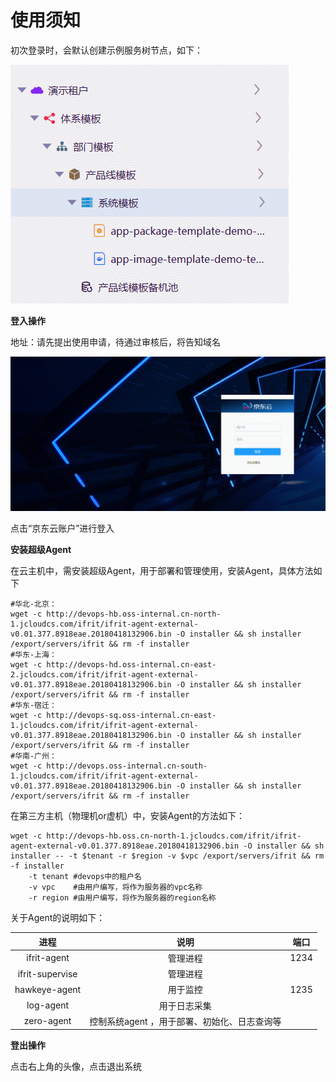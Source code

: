 # 使用须知

初次登录时，会默认创建示例服务树节点，如下：

![image](https://github.com/jdcloudcom/cn/blob/DevOps/image/DevOps/Operation-Guide1.png)

**登入操作**

地址：请先提出使用申请，待通过审核后，将告知域名 

![image](https://github.com/jdcloudcom/cn/blob/DevOps/image/DevOps/Operation-Guide2.png)

点击“京东云账户”进行登入

**安装超级Agent**

在云主机中，需安装超级Agent，用于部署和管理使用，安装Agent，具体方法如下
```
#华北-北京：
wget -c http://devops-hb.oss-internal.cn-north-1.jcloudcs.com/ifrit/ifrit-agent-external-v0.01.377.8918eae.20180418132906.bin -O installer && sh installer /export/servers/ifrit && rm -f installer
#华东-上海：
wget -c http://devops-hd.oss-internal.cn-east-2.jcloudcs.com/ifrit/ifrit-agent-external-v0.01.377.8918eae.20180418132906.bin -O installer && sh installer /export/servers/ifrit && rm -f installer
#华东-宿迁：
wget -c http://devops-sq.oss-internal.cn-east-1.jcloudcs.com/ifrit/ifrit-agent-external-v0.01.377.8918eae.20180418132906.bin -O installer && sh installer /export/servers/ifrit && rm -f installer
#华南-广州：
wget -c http://devops.oss-internal.cn-south-1.jcloudcs.com/ifrit/ifrit-agent-external-v0.01.377.8918eae.20180418132906.bin -O installer && sh installer /export/servers/ifrit && rm -f installer

```

在第三方主机（物理机or虚机）中，安装Agent的方法如下：
```
wget -c http://devops-hb.oss.cn-north-1.jcloudcs.com/ifrit/ifrit-agent-external-v0.01.377.8918eae.20180418132906.bin -O installer && sh installer -- -t $tenant -r $region -v $vpc /export/servers/ifrit && rm -f installer
    -t tenant #devops中的租户名
    -v vpc    #由用户编写，将作为服务器的vpc名称
    -r region #由用户编写，将作为服务器的region名称

```

关于Agent的说明如下：

| 进程      |   说明  | 端口  |
| :--------: | :--------:| :--: |
| ifrit-agent  | 管理进程 |  1234 |
| ifrit-supervise  | 管理进程 |  |
| hawkeye-agent  | 用于监控 |  1235 |
| log-agent  | 用于日志采集 |   |
| zero-agent  | 控制系统agent ，用于部署、初始化、日志查询等 |   |


**登出操作**

点击右上角的头像，点击退出系统
